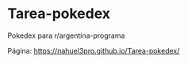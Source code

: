# Tarea-pokedex
Pokedex para r/argentina-programa

Página: https://nahuel3pro.github.io/Tarea-pokedex/
